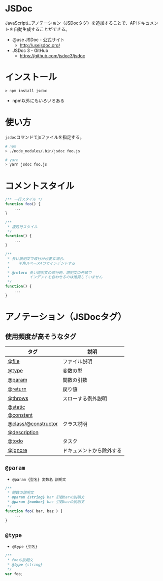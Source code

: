 # JSDoc

JavaScriptにアノテーション（JSDocタグ）を追加することで、APIドキュメントを自動生成することができる。


- @use JSDoc - 公式サイト
    - http://usejsdoc.org/
- JSDoc 3 - GitHub
    - https://github.com/jsdoc3/jsdoc


# インストール

```
> npm install jsdoc
```

- npm以外にもいろいろある


# 使い方

`jsdoc`コマンドでjsファイルを指定する。

```sh
# npm
> ./node_modules/.bin/jsdoc foo.js

# yarn
> yarn jsdoc foo.js
```

# コメントスタイル

```js
/** 一行スタイル */
function foo() {
    ...
}
```
```js
/**
 * 複数行スタイル
 */
function() {
    ...
}
```
```js
/**
 * 長い説明文で改行が必要な場合、
 *    半角スペース4つでインデントする
 *
 * @return 長い説明文の改行時、説明文の先頭で
 *         インデントを合わせるのは推奨していません
 */
function() {
    ...
}
```


# アノテーション（JSDocタグ）

## 使用頻度が高そうなタグ

|タグ|説明|
|---|---|
|[@file](http://usejsdoc.org/tags-file.html)|ファイル説明|
|[@type](http://usejsdoc.org/tags-type.html)|変数の型|
|[@param](http://usejsdoc.org/tags-param.html)|関数の引数|
|[@return](http://usejsdoc.org/tags-returns.html)|戻り値|
|[@throws](http://usejsdoc.org/tags-throws.html)|スローする例外説明|
|[@static](http://usejsdoc.org/tags-static.html)||
|[@constant](http://usejsdoc.org/tags-constant.html)||
|[@class/@constructor](http://usejsdoc.org/tags-class.html)|クラス説明|
|[@description](http://usejsdoc.org/tags-description.html)||
|[@todo](http://usejsdoc.org/tags-todo.html)|タスク|
|[@ignore](http://usejsdoc.org/tags-ignore.html)|ドキュメントから除外する|

## `@param`

- `@param {型名} 変数名 説明文`

```js
/**
 * 関数の説明文
 * @param {string} bar 引数barの説明文
 * @param {number} baz 引数bazの説明文
 */
function foo( bar, baz ) {
    ...
}
```

## `@type`

- `@type {型名}`

```js
/**
 * fooの説明文
 * @type {string}
 */
var foo;
```
